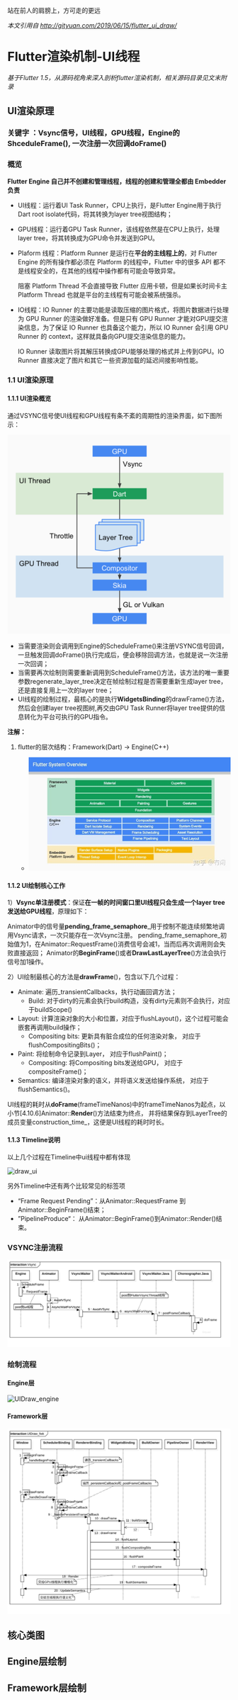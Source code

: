 站在前人的肩膀上，方可走的更远

*本文引用自 http://gityuan.com/2019/06/15/flutter_ui_draw/*

# Flutter渲染机制-UI线程

*基于Flutter 1.5，从源码视角来深入剖析flutter渲染机制，相关源码目录见文末附录*

## UI渲染原理

### 关键字 ：**Vsync信号**，**UI线程**，**GPU线程**，**Engine的ShceduleFrame()**, **一次注册一次回调doFrame()**

### 概览

**Flutter Engine 自己并不创建和管理线程，线程的创建和管理全都由 Embedder 负责**

- UI线程：运行着UI Task Runner，CPU上执行，是Flutter Engine用于执行Dart root isolate代码，将其转换为layer tree视图结构；

- GPU线程：运行着GPU Task Runner，该线程依然是在CPU上执行，处理layer tree，将其转换成为GPU命令并发送到GPU。

- Plaform 线程：Platform Runner 是运行在**平台的主线程上的**，对 Flutter Engine 的所有操作都必须在 Platform 的线程中，Flutter 中的很多 API 都不是线程安全的，在其他的线程中操作都有可能会导致异常。

  阻塞 Platform Thread 不会直接导致 Flutter 应用卡顿，但是如果长时间卡主 Platform Thread 也就是平台的主线程有可能会被系统强杀。

- IO线程：IO Runner 的主要功能是读取压缩的图片格式，将图片数据进行处理为 GPU Runner 的渲染做好准备。但是只有 GPU Runner 才能对GPU提交渲染信息，为了保证 IO Runner 也具备这个能力，所以 IO Runner 会引用 GPU Runner 的 context，这样就具备向GPU提交渲染信息的能力。

  IO Runner 读取图片将其解压转换成GPU能够处理的格式并上传到GPU。IO Runner 直接决定了图片和其它一些资源加载的延迟间接影响性能。
  
### 1.1 UI渲染原理

#### 1.1.1 UI渲染概览

通过VSYNC信号使UI线程和GPU线程有条不紊的周期性的渲染界面，如下图所示：

![flutter_draw](UI%E6%B8%B2%E6%9F%93%E8%BF%87%E7%A8%8B.assets/flutter_draw.png)

- 当需要渲染则会调用到Engine的ScheduleFrame()来注册VSYNC信号回调，一旦触发回调doFrame()执行完成后，便会移除回调方法，也就是说一次注册一次回调；
- 当需要再次绘制则需要重新调用到ScheduleFrame()方法，该方法的唯一重要参数regenerate_layer_tree决定在帧绘制过程是否需要重新生成layer tree，还是直接复用上一次的layer tree；
- UI线程的绘制过程，最核心的是执行**WidgetsBinding**的drawFrame()方法，然后会创建layer tree视图树,再交由GPU Task Runner将layer tree提供的信息转化为平台可执行的GPU指令。

**注解：** 

1. flutter的层次结构：Framework(Dart)  -> Engine(C++)

   - ![img](UI%E6%B8%B2%E6%9F%93%E8%BF%87%E7%A8%8B.assets/v2-fa77430d5ff568a0570be4ba5e6fb6da_720w.jpg)
   

   
#### 1.1.2 UI绘制核心工作

1）**Vsync单注册模式**：保证**在一帧的时间窗口里UI线程只会生成一个layer tree发送给GPU线程**，原理如下：

Animator中的信号量**pending_frame_semaphore**_用于控制不能连续频繁地调用Vsync请求，一次只能存在一次Vsync注册。 pending_frame_semaphore_初始值为1，在Animator::RequestFrame()消费信号会减1，当而后再次调用则会失败直接返回； Animator的**BeginFrame**()或者**DrawLastLayerTree**()方法会执行信号加1操作。

2）UI绘制最核心的方法是**drawFrame**()，包含以下几个过程：

- Animate: 遍历_transientCallbacks，执行动画回调方法；
   - Build: 对于dirty的元素会执行build构造，没有dirty元素则不会执行，对应于buildScope()
- Layout: 计算渲染对象的大小和位置，对应于flushLayout()，这个过程可能会嵌套再调用build操作；
   - Compositing bits: 更新具有脏合成位的任何渲染对象， 对应于flushCompositingBits()；
- Paint: 将绘制命令记录到Layer， 对应于flushPaint()；
   - Compositing: 将Compositing bits发送给GPU， 对应于compositeFrame()；
- Semantics: 编译渲染对象的语义，并将语义发送给操作系统， 对应于flushSemantics()。
  

UI线程的耗时从**doFrame**(frameTimeNanos)中的frameTimeNanos为起点，以小节[4.10.6]Animator::**Render**()方法结束为终点， 并将结果保存到LayerTree的成员变量construction_time_，这便是UI线程的耗时时长。

   

   #### 1.1.3 Timeline说明

   以上几个过程在Timeline中ui线程中都有体现

   ![draw_ui](http://gityuan.com/img/flutter_ui/timeline_ui_draw.png)

   另外Timeline中还有两个比较常见的标签项

   - “Frame Request Pending”：从Animator::RequestFrame 到Animator::BeginFrame()结束；
   - ”PipelineProduce“： 从Animator::BeginFrame()到Animator::Render()结束。

   ### VSYNC注册流程

   ![Vysnc](UI%E6%B8%B2%E6%9F%93%E8%BF%87%E7%A8%8B.assets/Vsync.jpg)

   ### 绘制流程

   #### Engine层

   ![UIDraw_engine](http://gityuan.com/img/flutter_ui/UIDraw_engine.jpg)

   

   #### Framework层

   ![UIDraw_fwk](UI%E6%B8%B2%E6%9F%93%E8%BF%87%E7%A8%8B.assets/UIDraw_fwk.jpg)

   

## 核心类图

## Engine层绘制

## Framework层绘制